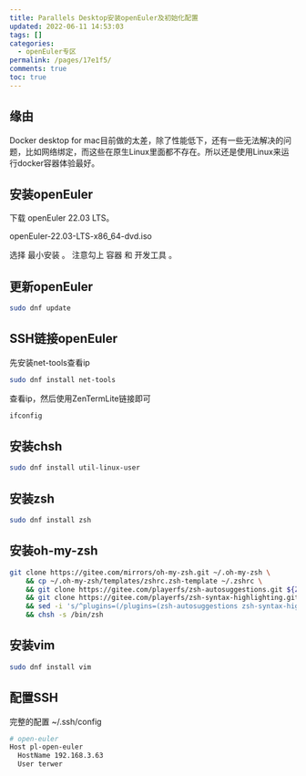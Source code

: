 ```yaml
---
title: Parallels Desktop安装openEuler及初始化配置
updated: 2022-06-11 14:53:03
tags: []
categories:
  - openEuler专区
permalink: /pages/17e1f5/
comments: true
toc: true
---
```

## 缘由

Docker desktop for mac目前做的太差，除了性能低下，还有一些无法解决的问题，比如网络绑定，而这些在原生Linux里面都不存在。所以还是使用Linux来运行docker容器体验最好。

## 安装openEuler

下载 openEuler 22.03 LTS。

openEuler-22.03-LTS-x86_64-dvd.iso

选择 最小安装 。 注意勾上 容器 和 开发工具 。

## 更新openEuler

```bash
sudo dnf update
```

## SSH链接openEuler

先安装net-tools查看ip

```bash
sudo dnf install net-tools
```

查看ip，然后使用ZenTermLite链接即可

```bash
ifconfig
```

## 安装chsh

```bash
sudo dnf install util-linux-user
```

## 安装zsh

```bash
sudo dnf install zsh
```

## 安装oh-my-zsh

```bash
git clone https://gitee.com/mirrors/oh-my-zsh.git ~/.oh-my-zsh \
    && cp ~/.oh-my-zsh/templates/zshrc.zsh-template ~/.zshrc \
    && git clone https://gitee.com/playerfs/zsh-autosuggestions.git ${ZSH_CUSTOM:-~/.oh-my-zsh/custom}/plugins/zsh-autosuggestions \
    && git clone https://gitee.com/playerfs/zsh-syntax-highlighting.git ${ZSH_CUSTOM:-~/.oh-my-zsh/custom}/plugins/zsh-syntax-highlighting \
    && sed -i 's/^plugins=(/plugins=(zsh-autosuggestions zsh-syntax-highlighting /' ~/.zshrc \
    && chsh -s /bin/zsh
```

## 安装vim

```bash
sudo dnf install vim
```

## 配置SSH

完整的配置 ~/.ssh/config

```bash
# open-euler
Host pl-open-euler
  HostName 192.168.3.63
  User terwer
```
